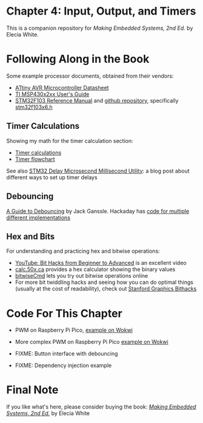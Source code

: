 # Chapter 4: Input, Output, and Timers
This is a companion repository for _Making Embedded Systems, 2nd Ed._ by Elecia White. 

# Following Along in the Book
 Some example processor documents, obtained from their vendors:
   * [ATtiny AVR Microcontroller Datasheet](Atmel-2586-AVR-8-bit-Microcontroller-ATtiny25-ATtiny45-ATtiny85_Datasheet.pdf)
   * [TI MSP430x2xx User's Guide](TI_MSP430x2xx_Users_Guide_slau144k.pdf)
   * [STM32F103 Reference Manual](stmicroelectrics-stm32f101xx-stm32f102xx-stm32f103xx-stm32f105xx-and-stm32f107xx-advanced-armbased-32bit-mcus.pdf) and [github repository](https://github.com/STMicroelectronics/STM32Cube_MCU_Overall_Offer), specifically [stm32f103x6.h](https://github.com/STMicroelectronics/cmsis_device_f1/blob/master/Include/stm32f103x6.h)

## Timer Calculations
Showing my math for the timer calculation section:
  * [Timer calculations](TimerCalculations.xlsx)
  * [Timer flowchart](TimerFlowchart.md)

See also [STM32 Delay Microsecond Millisecond Utility](https://deepbluembedded.com/stm32-delay-microsecond-millisecond-utility-dwt-delay-timer-delay/): a blog post about different ways to set up timer delays 


## Debouncing
 [A Guide to Debouncing](http://www.ganssle.com/debouncing.htm) by Jack Ganssle. Hackaday has [code for multiple different implementations](https://hackaday.com/2010/11/09/debounce-code-one-post-to-rule-them-all/)

## Hex and Bits
For understanding and practicing hex and bitwise operations:
  * [YouTube: Bit Hacks from Beginner to Advanced](https://www.youtube.com/watch?v=ZRNO-ewsNcQ) is an excellent video
  * [calc.50x.ca](https://calc.50x.ca/) provides a hex calculator showing the binary values
  * [bitwiseCmd](https://bitwisecmd.com/) lets you try out bitwise operations online
  * For more bit twiddling hacks and seeing how you can do optimal things (usually at the cost of readability), check out [Stanford Graphics Bithacks](https://graphics.stanford.edu/~seander/bithacks.html)

# Code For This Chapter
* PWM on Raspberry Pi Pico, [example on Wokwi](https://wokwi.com/projects/327332892021621331)
* More complex PWM on Raspberry Pi Pico [example on Wokwi](https://wokwi.com/projects/327213213504504402)

* FIXME: Button interface with debouncing
* FIXME: Dependency injection example
# Final Note
If you like what's here, please consider buying the book: [_Making Embedded Systems, 2nd Ed._](https://learning.oreilly.com/library/view/making-embedded-systems/9781098151539/) by Elecia White
